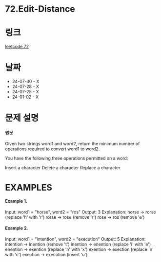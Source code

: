 # 72.Edit-Distance

# 링크

[leetcode.72](https://leetcode.com/problems/edit-distance/?envType=study-plan-v2&envId=leetcode-75)

# 날짜

* 24-07-30 - X
* 24-07-28 - X
* 24-07-25 - X
* 24-01-02 - X

# 문제 설명

#### 원문

Given two strings word1 and word2, return the minimum number of operations required to convert word1 to word2.

You have the following three operations permitted on a word:

Insert a character
Delete a character
Replace a character

# EXAMPLES

#### Example 1.

Input: word1 = "horse", word2 = "ros"
Output: 3
Explanation:
horse -> rorse (replace 'h' with 'r')
rorse -> rose (remove 'r')
rose -> ros (remove 'e')

#### Example 2.

Input: word1 = "intention", word2 = "execution"
Output: 5
Explanation:
intention -> inention (remove 't')
inention -> enention (replace 'i' with 'e')
enention -> exention (replace 'n' with 'x')
exention -> exection (replace 'n' with 'c')
exection -> execution (insert 'u')
